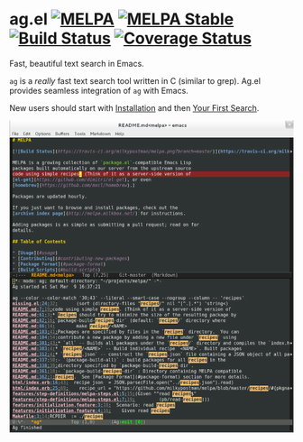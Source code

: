 # ag.el [![MELPA](http://melpa.org/packages/ag-badge.svg)](http://melpa.org/#/ag) [![MELPA Stable](http://stable.melpa.org/packages/ag-badge.svg)](http://stable.melpa.org/#/ag) [![Build Status](https://travis-ci.org/Wilfred/ag.el.svg?branch=pretty_output_buffer)](https://travis-ci.org/Wilfred/ag.el) [![Coverage Status](https://coveralls.io/repos/github/Wilfred/ag.el/badge.svg?branch=pretty_output_buffer)](https://coveralls.io/github/Wilfred/ag.el?branch=pretty_output_buffer)

Fast, beautiful text search in Emacs.

`ag` is a *really* fast text search tool written in C (similar to
grep). Ag.el provides seamless integration of `ag` with Emacs.

New users should start with [Installation](docs/installation.md) and then
[Your First Search](docs/your_first_search.md).

![screenshot](ag_el_screenshot.png)
